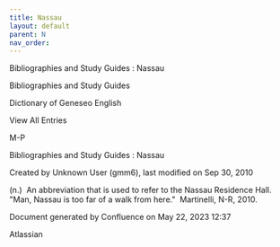 ```yaml
---
title: Nassau
layout: default
parent: N
nav_order:
---
```


Bibliographies and Study Guides : Nassau

Bibliographies and Study Guides

Dictionary of Geneseo English

View All Entries

M-P

Bibliographies and Study Guides : Nassau

Created by  Unknown User (gmm6), last modified on Sep 30, 2010

(n.)  An abbreviation that is used to refer to the Nassau Residence Hall.  &quot;Man, Nassau is too far of a walk from here.&quot;  Martinelli, N-R, 2010.

Document generated by Confluence on May 22, 2023 12:37

Atlassian
